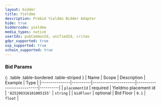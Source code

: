 ```yaml
---
layout: bidder
title: Yieldmo
description: Prebid Yieldmo Bidder Adaptor
hide: true
biddercode: yieldmo
media_types: native
userIds: pubCommonId, unifiedId, criteo
gdpr_supported: true
usp_supported: true
schain_supported: true
---
```



### Bid Params

{: .table .table-bordered .table-striped }
| Name          | Scope    | Description          | Example                   | Type     |
|---------------|----------|----------------------|---------------------------|----------|
| `placementId` | required | Yieldmo placement id | `'825209316101005155'` | `string` |
| `bidFloor`    | optional |      Bid Floor       |         `0.1`          |  `float` |
